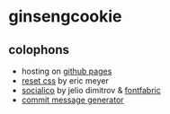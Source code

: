 ginsengcookie
========



colophons
--------

* hosting on [github pages](http://pages.github.com/)
* [reset css](http://meyerweb.com/eric/tools/css/reset/) by eric meyer
* [socialico](http://www.arsek.eu/42455/382654/portfolio/social-media-icons-pack) by jelio dimitrov & [fontfabric](http://fontfabric.com/social-media-icons-pack/)
* [commit message generator](http://whatthecommit.com/)